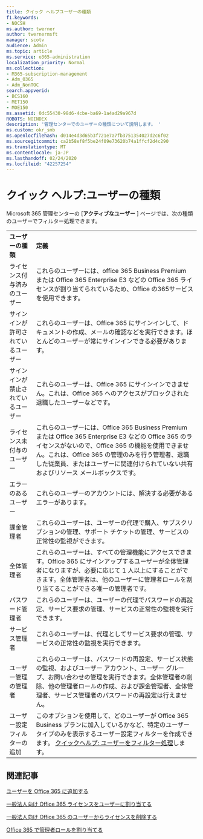 ```yaml
---
title: クイック ヘルプユーザーの種類
f1.keywords:
- NOCSH
ms.author: twerner
author: twernermsft
manager: scotv
audience: Admin
ms.topic: article
ms.service: o365-administration
localization_priority: Normal
ms.collection:
- M365-subscription-management
- Adm_O365
- Adm_NonTOC
search.appverid:
- BCS160
- MET150
- MOE150
ms.assetid: 0dc55430-98d6-4cbe-ba69-1a4ad29a967d
ROBOTS: NOINDEX
description: '管理センターでのユーザーの種類について説明します。 '
ms.custom: okr_smb
ms.openlocfilehash: d014e4d3d65b3f721e7a7fb3751354027d2c6f02
ms.sourcegitcommit: ca2b58ef8f5be24f09e73620b74a1ffcf2d4c290
ms.translationtype: MT
ms.contentlocale: ja-JP
ms.lasthandoff: 02/24/2020
ms.locfileid: "42257254"
---
```

# <a name="quick-help-types-of-users"></a>クイック ヘルプ:ユーザーの種類

Microsoft 365 管理センターの [**アクティブなユーザー** ] ページでは、次の種類のユーザーでフィルター処理できます。 
  
|||
|:-----|:-----|
|**ユーザーの種類** <br/> |**定義** <br/> |
|ライセンス付与済みのユーザー  <br/> |これらのユーザーには、office 365 Business Premium または Office 365 Enterprise E3 などの Office 365 ライセンスが割り当てられているため、Office の365サービスを使用できます。  <br/> |
|サインインが許可されているユーザー  <br/> |これらのユーザーは、Office 365 にサインインして、ドキュメントの作成、メールの確認などを実行できます。ほとんどのユーザーが常にサインインできる必要があります。  <br/> |
|サインインが禁止されているユーザー  <br/> |これらのユーザーは、Office 365 にサインインできません。これは、Office 365 へのアクセスがブロックされた退職したユーザーなどです。  <br/> |
|ライセンス未付与のユーザー  <br/> |これらのユーザーには、Office 365 Business Premium または Office 365 Enterprise E3 などの Office 365 のライセンスがないので、Office 365 の機能を使用できません。これは、Office 365 の管理のみを行う管理者、退職した従業員、またはユーザーに関連付けられていない共有およびリソース メールボックスです。  <br/> |
|エラーのあるユーザー  <br/> |これらのユーザーのアカウントには、解決する必要があるエラーがあります。  <br/> |
|課金管理者  <br/> |これらのユーザーは、ユーザーの代理で購入、サブスクリプションの管理、サポート チケットの管理、サービスの正常性の監視ができます。  <br/> |
|全体管理者  <br/> |これらのユーザーは、すべての管理機能にアクセスできます。Office 365 にサインアップするユーザーが全体管理者になりますが、必要に応じて 1 人以上にすることができます。全体管理者は、他のユーザーに管理者ロールを割り当てることができる唯一の管理者です。  <br/> |
|パスワード管理者  <br/> |これらのユーザーは、ユーザーの代理でパスワードの再設定、サービス要求の管理、サービスの正常性の監視を実行できます。  <br/> |
|サービス管理者  <br/> |これらのユーザーは、代理としてサービス要求の管理、サービスの正常性の監視を実行できます。  <br/> |
|ユーザー管理の管理者  <br/> |これらのユーザーは、パスワードの再設定、サービス状態の監視、およびユーザー アカウント、ユーザー グループ、お問い合わせの管理を実行できます。全体管理者の削除、他の管理者ロールの作成、および課金管理者、全体管理者、サービス管理者のパスワードの再設定は行えません。  <br/> |
|ユーザー設定フィルターの追加  <br/> |このオプションを使用して、どのユーザーが Office 365 Business プランに加入しているかなど、特定のユーザー タイプのみを表示するユーザー設定フィルターを作成できます。 [クイックヘルプ: ユーザーをフィルター処理](https://support.office.com/article/8ac6a63c-04d8-4ceb-91af-d7e27b6eac0c)します。  <br/> |
   
## <a name="related-articles"></a>関連記事

[ユーザーを Office 365 に追加する](../add-users/add-users.md)
    
[一般法人向け Office 365 ライセンスをユーザーに割り当てる](../manage/assign-licenses-to-users.md)
    
[一般法人向け Office 365 のユーザーからライセンスを削除する](../manage/remove-licenses-from-users.md)
    
[Office 365 で管理者ロールを割り当てる](../add-users/assign-admin-roles.md)
    

